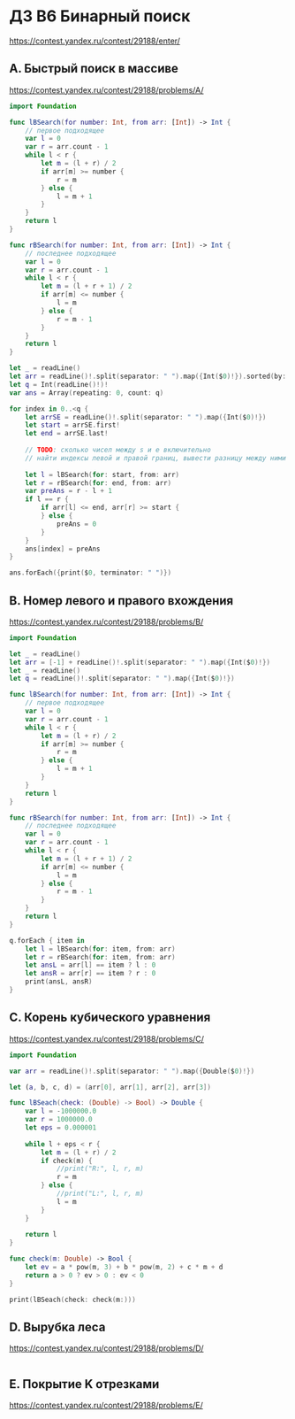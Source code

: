 # ДЗ B6 Бинарный поиск
https://contest.yandex.ru/contest/29188/enter/

## A. Быстрый поиск в массиве
https://contest.yandex.ru/contest/29188/problems/A/

```swift
import Foundation

func lBSearch(for number: Int, from arr: [Int]) -> Int {
    // первое подходящее
    var l = 0
    var r = arr.count - 1
    while l < r {
        let m = (l + r) / 2
        if arr[m] >= number {
            r = m
        } else {
            l = m + 1
        }
    }
    return l
}

func rBSearch(for number: Int, from arr: [Int]) -> Int {
    // последнее подходящее
    var l = 0
    var r = arr.count - 1
    while l < r {
        let m = (l + r + 1) / 2
        if arr[m] <= number {
            l = m
        } else {
            r = m - 1
        }
    }
    return l
}

let _ = readLine()
let arr = readLine()!.split(separator: " ").map({Int($0)!}).sorted(by: <)
let q = Int(readLine()!)!
var ans = Array(repeating: 0, count: q)

for index in 0..<q {
    let arrSE = readLine()!.split(separator: " ").map({Int($0)!})
    let start = arrSE.first!
    let end = arrSE.last!
    
    // TODO: сколько чисел между s и e включительно
    // найти индексы левой и правой границ, вывести разницу между ними + 1
    
    let l = lBSearch(for: start, from: arr)
    let r = rBSearch(for: end, from: arr)
    var preAns = r - l + 1
    if l == r {
        if arr[l] <= end, arr[r] >= start {
        } else {
            preAns = 0
        }
    }
    ans[index] = preAns
}

ans.forEach({print($0, terminator: " ")})
```

## B. Номер левого и правого вхождения
https://contest.yandex.ru/contest/29188/problems/B/

```swift
import Foundation

let _ = readLine()
let arr = [-1] + readLine()!.split(separator: " ").map({Int($0)!})
let _ = readLine()
let q = readLine()!.split(separator: " ").map({Int($0)!})

func lBSearch(for number: Int, from arr: [Int]) -> Int {
    // первое подходящее
    var l = 0
    var r = arr.count - 1
    while l < r {
        let m = (l + r) / 2
        if arr[m] >= number {
            r = m
        } else {
            l = m + 1
        }
    }
    return l
}

func rBSearch(for number: Int, from arr: [Int]) -> Int {
    // последнее подходящее
    var l = 0
    var r = arr.count - 1
    while l < r {
        let m = (l + r + 1) / 2
        if arr[m] <= number {
            l = m
        } else {
            r = m - 1
        }
    }
    return l
}

q.forEach { item in
    let l = lBSearch(for: item, from: arr)
    let r = rBSearch(for: item, from: arr)
    let ansL = arr[l] == item ? l : 0
    let ansR = arr[r] == item ? r : 0
    print(ansL, ansR)
}
```

## C. Корень кубического уравнения
https://contest.yandex.ru/contest/29188/problems/C/

```swift
import Foundation

var arr = readLine()!.split(separator: " ").map({Double($0)!})

let (a, b, c, d) = (arr[0], arr[1], arr[2], arr[3])

func lBSeach(check: (Double) -> Bool) -> Double {
    var l = -1000000.0
    var r = 1000000.0
    let eps = 0.000001
    
    while l + eps < r {
        let m = (l + r) / 2
        if check(m) {
            //print("R:", l, r, m)
            r = m
        } else {
            //print("L:", l, r, m)
            l = m
        }
    }
    
    return l
}

func check(m: Double) -> Bool {
    let ev = a * pow(m, 3) + b * pow(m, 2) + c * m + d
    return a > 0 ? ev > 0 : ev < 0
}

print(lBSeach(check: check(m:)))
```

## D. Вырубка леса
https://contest.yandex.ru/contest/29188/problems/D/

```swift

```

## E. Покрытие K отрезками
https://contest.yandex.ru/contest/29188/problems/E/

```swift
```
